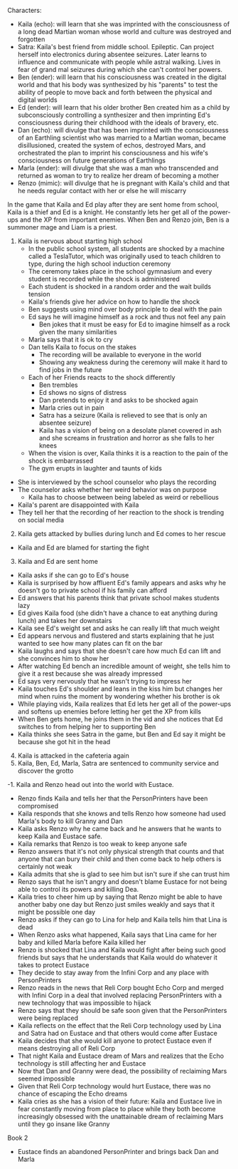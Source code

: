 Characters:
- Kaila (echo): will learn that she was imprinted with the consciousness of
  a long dead Martian woman whose world and culture was destroyed and forgotten
- Satra: Kaila's best friend from middle school. Epileptic. Can project herself into electronics during absentee seizures. Later learns to influence and communicate with people while astral walking. Lives in fear of grand mal seizures during which she can't control her powers.
- Ben (ender): will learn that his consciousness was created in the digital
  world and that his body was synthesized by his "parents" to test the ability
  of people to move back and forth between the physical and digital worlds
- Ed (ender): will learn that his older brother Ben created him as a child by
  subconsciously controlling a synthesizer and then imprinting Ed's
  consciousness during their childhood with the ideals of bravery, etc.
- Dan (echo): will divulge that has been imprinted with the consciousness of an
  Earthling scientist who was married to a Martian woman, became disillusioned,
  created the system of echos, destroyed Mars, and orchestrated the plan to
  imprint his consciousness and his wife's consciousness on future generations
  of Earthlings
- Marla (ender): will divulge that she was a man who transcended and returned
  as woman to try to realize her dream of becoming a mother
- Renzo (mimic): will divulge that he is pregnant with Kaila's child and that he
  needs regular contact with her or else he will miscarry

In the game that Kaila and Ed play after they are sent home from school,
Kaila is a thief and Ed is a knight.
He constantly lets her get all of the power-ups and the XP from important enemies.
When Ben and Renzo join, Ben is a summoner mage and Liam is a priest. 

1. Kaila is nervous about starting high school
    - In the public school system, all students are shocked by a machine called
      a TeslaTutor, which was originally used to teach children to type, during
      the high school induction ceremony
    - The ceremony takes place in the school gymnasium and every student is
      recorded while the shock is administered
    - Each student is shocked in a random order and the wait builds tension
    - Kaila's friends give her advice on how to handle the shock
    - Ben suggests using mind over body principle to deal with the pain
    - Ed says he will imagine himself as a rock and thus not feel any pain
        - Ben jokes that it must be easy for Ed to imagine himself as a rock
          given the many similarities
    - Marla says that it is ok to cry
    - Dan tells Kaila to focus on the stakes
        - The recording will be available to everyone in the world
        - Showing any weakness during the ceremony will make it hard to find
          jobs in the future
    - Each of her Friends reacts to the shock differently
        - Ben trembles
        - Ed shows no signs of distress
        - Dan pretends to enjoy it and asks to be shocked again
        - Marla cries out in pain
        - Satra has a seizure (Kaila is relieved to see that is only an
          absentee seizure)
        - Kaila has a vision of being on a desolate planet covered in ash and
          she screams in frustration and horror as she falls to her knees
    - When the vision is over, Kaila thinks it is a reaction to the pain of the
      shock is embarrassed
    - The gym erupts in laughter and taunts of kids
  - She is interviewed by the school counselor who plays the recording
  - The counselor asks whether her weird behavior was on purpose
    - Kaila has to choose between being labeled as weird or rebellious
  - Kaila's parent are disappointed with Kaila
  - They tell her that the recording of her reaction to the shock is trending
    on social media
2. Kaila gets attacked by bullies during lunch and Ed comes to her rescue
- Kaila and Ed are blamed for starting the fight
3. Kaila and Ed are sent home
  - Kaila asks if she can go to Ed's house
  - Kaila is surprised by how affluent Ed's family appears and asks why he
    doesn't go to private school if his family can afford
  - Ed answers that his parents think that private school makes students lazy
  - Ed gives Kaila food (she didn't have a chance to eat anything during lunch) and takes her downstairs
  - Kaila see Ed's weight set and asks he can really lift that much weight
  - Ed appears nervous and flustered and starts explaining that he just wanted
    to see how many plates can fit on the bar
  - Kaila laughs and says that she doesn't care how much Ed can lift and she
    convinces him to show her
  - After watching Ed bench an incredible amount of weight, she tells him to
    give it a rest because she was already impressed
  - Ed says very nervously that he wasn't trying to impress her
  - Kaila touches Ed's shoulder and leans in the kiss him but changes her mind
    when ruins the moment by wondering whether his brother is ok
  - While playing vids, Kaila realizes that Ed lets her get all of the
    power-ups and softens up enemies before letting her get the XP from kills
  - When Ben gets home, he joins them in the vid and she notices that Ed
    switches to from helping her to supporting Ben
  - Kaila thinks she sees Satra in the game, but Ben and Ed say it might be
    because she got hit in the head
4. Kaila is attacked in the cafeteria again
5. Kaila, Ben, Ed, Marla, Satra are sentenced to community service and discover the grotto

-1. Kaila and Renzo head out into the world with Eustace.
  - Renzo finds Kaila and tells her that the PersonPrinters have been
    compromised
  - Kaila responds that she knows and tells Renzo how someone had used Marla's
    body to kill Granny and Dan
  - Kaila asks Renzo why he came back and he answers that he wants to keep
    Kaila and Eustace safe.
  - Kaila remarks that Renzo is too weak to keep anyone safe
  - Renzo answers that it's not only physical strength that counts and that
    anyone that can bury their child and then come back to help others is
    certainly not weak
  - Kaila admits that she is glad to see him but isn't sure if she can trust
    him
  - Renzo says that he isn't angry and doesn't blame Eustace for not being able
    to control its powers and killing Dea.
  - Kaila tries to cheer him up by saying that Renzo might be able to have
    another baby one day but Renzo just smiles weakly and says that it might be
    possible one day
  - Renzo asks if they can go to Lina for help and Kaila tells him that Lina is
    dead
  - When Renzo asks what happened, Kaila says that Lina came for her baby and
    killed Marla before Kaila killed her
  - Renzo is shocked that Lina and Kaila would fight after being such good
    friends but says that he understands that Kaila would do whatever it takes
    to protect Eustace
  - They decide to stay away from the Infini Corp and any place with
    PersonPrinters
  - Renzo reads in the news that Reli Corp bought Echo Corp and merged with
    Infini Corp in a deal that involved replacing PersonPrinters with a new
    technology that was impossible to hijack
  - Renzo says that they should be safe soon given that the PersonPrinters were
    being replaced
  - Kaila reflects on the effect that the Reli Corp technology used by Lina and
    Satra had on Eustace and that others would come after Eustace
  - Kaila decides that she would kill anyone to protect Eustace even if means
    destroying all of Reli Corp
  - That night Kaila and Eustace dream of Mars and realizes that the Echo
    technology is still affecting her and Eustace
  - Now that Dan and Granny were dead, the possibility of reclaiming Mars
    seemed impossible
  - Given that Reli Corp technology would hurt Eustace, there was no chance of
    escaping the Echo dreams
  - Kaila cries as she has a vision of their future: Kaila and Eustace live in
    fear constantly moving from place to place while they both become
    increasingly obsessed with the unattainable dream of reclaiming Mars until
    they go insane like Granny

Book 2
- Eustace finds an abandoned PersonPrinter and brings back Dan and Marla
